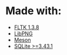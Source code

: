 # Made with:

- [FLTK 1.3.8](https://www.fltk.org/)
- [LibPNG](http://www.libpng.org/pub/png/libpng.html)
- [Meson](https://mesonbuild.com/)
- [SQLite >=3.43.1](https://www.sqlite.org/index.html)